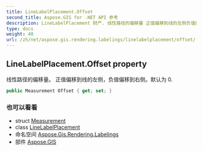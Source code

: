 ```yaml
---
title: LineLabelPlacement.Offset
second_title: Aspose.GIS for .NET API 参考
description: LineLabelPlacement 财产. 线性路径的偏移量 正值偏移到线的左侧负值偏移到右侧默认为 0.
type: docs
weight: 40
url: /zh/net/aspose.gis.rendering.labelings/linelabelplacement/offset/
---
```

## LineLabelPlacement.Offset property

线性路径的偏移量。 正值偏移到线的左侧，负值偏移到右侧。默认为 0.

```csharp
public Measurement Offset { get; set; }
```

### 也可以看看

* struct [Measurement](../../../aspose.gis.rendering/measurement/)
* class [LineLabelPlacement](../)
* 命名空间 [Aspose.Gis.Rendering.Labelings](../../linelabelplacement/)
* 部件 [Aspose.GIS](../../../)


